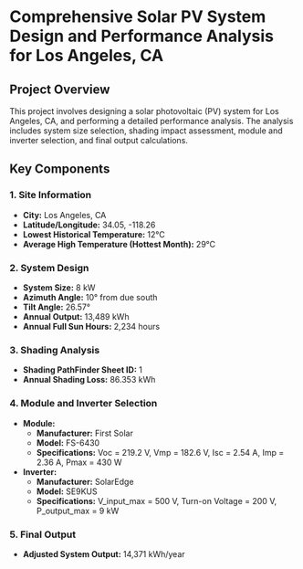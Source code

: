 # Comprehensive Solar PV System Design and Performance Analysis for Los Angeles, CA

## Project Overview

This project involves designing a solar photovoltaic (PV) system for Los Angeles, CA, and performing a detailed performance analysis. The analysis includes system size selection, shading impact assessment, module and inverter selection, and final output calculations.

## Key Components

### 1. Site Information
- **City:** Los Angeles, CA
- **Latitude/Longitude:** 34.05, -118.26
- **Lowest Historical Temperature:** 12°C
- **Average High Temperature (Hottest Month):** 29°C

### 2. System Design
- **System Size:** 8 kW
- **Azimuth Angle:** 10° from due south
- **Tilt Angle:** 26.57°
- **Annual Output:** 13,489 kWh
- **Annual Full Sun Hours:** 2,234 hours

### 3. Shading Analysis
- **Shading PathFinder Sheet ID:** 1
- **Annual Shading Loss:** 86.353 kWh

### 4. Module and Inverter Selection
- **Module:**
  - **Manufacturer:** First Solar
  - **Model:** FS-6430
  - **Specifications:** Voc = 219.2 V, Vmp = 182.6 V, Isc = 2.54 A, Imp = 2.36 A, Pmax = 430 W
- **Inverter:**
  - **Manufacturer:** SolarEdge
  - **Model:** SE9KUS
  - **Specifications:** V_input_max = 500 V, Turn-on Voltage = 200 V, P_output_max = 9 kW

### 5. Final Output
- **Adjusted System Output:** 14,371 kWh/year

